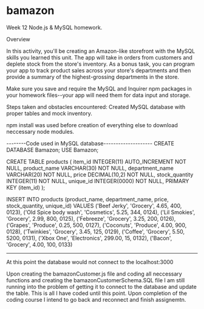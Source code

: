 # bamazon
Week 12 Node.js &amp; MySQL homework.


Overview

In this activity, you'll be creating an Amazon-like storefront with the MySQL skills you learned this unit. The app will take in orders from customers and deplete stock from the store's inventory. As a bonus task, you can program your app to track product sales across your store's departments and then provide a summary of the highest-grossing departments in the store.

Make sure you save and require the MySQL and Inquirer npm packages in your homework files--your app will need them for data input and storage.


Steps taken and obstacles encountered:
Created MySQL database with proper tables and mock inventory.

npm install was used before creation of everything else to download neccessary node modules.


--------Code used in MySQL database--------------------
CREATE DATABASE Bamazon;
USE Bamazon;

CREATE TABLE products (
	item_id INTEGER(11) AUTO_INCREMENT NOT NULL,
	product_name VARCHAR(30) NOT NULL,
	department_name VARCHAR(20) NOT NULL,
	price DECIMAL(10,2) NOT NULL,
	stock_quantity INTEGER(11) NOT NULL,
    unique_id INTEGER(0000) NOT NULL,
	PRIMARY KEY (item_id)
);


INSERT INTO products (product_name, department_name, price, stock_quantity, unique_id)
VALUES  ('Beef Jerky', 'Grocery', 4.65, 400, 0123),
		('Old Spice body wash', 'Cosmetics', 5.25, 344, 0124),
		('Lil Smokies', 'Grocery', 2.99, 800, 0125),
		('Febreeze', 'Grocery', 3.25, 200, 0126),
		('Grapes', 'Produce', 0.25, 500, 0127),
		('Coconuts', 'Produce', 4.00, 900, 0128),
		('Twinkies', 'Grocery', 3.45, 125, 0129),
		('Coffee', 'Grocery', 5.50, 5200, 0131),
		('Xbox One', 'Electronics', 299.00, 15, 0132),
		('Bacon', 'Grocery', 4.00, 100, 0133)
		
--------------------------------------------------------    

At this point the database would not connect to the localhost:3000

Upon creating the bamazonCustomer.js file and coding all neccessary functions and creating the bamazonCustomerSchema.SQL file I am still running into the problem of getting it to connect to the database and update the table.
This is all I have coded until this point. Upon completion of the coding course I intend to go back and reconnect and finish assignemtn.

